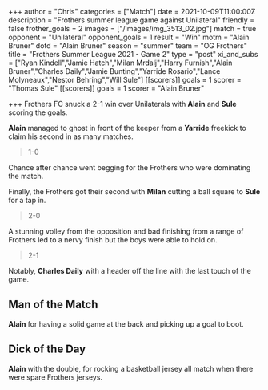 +++
author = "Chris"
categories = ["Match"]
date = 2021-10-09T11:00:00Z
description = "Frothers summer league game against Unilateral"
friendly = false
frother_goals = 2
images = ["/images/img_3513_02.jpg"]
match = true
opponent = "Unilateral"
opponent_goals = 1
result = "Win"
motm = "Alain Bruner"
dotd = "Alain Bruner"
season = "summer"
team = "OG Frothers"
title = "Frothers Summer League 2021 - Game 2"
type = "post"
xi_and_subs = ["Ryan Kindell","Jamie Hatch","Milan Mrdalj","Harry Furnish","Alain Bruner","Charles Daily","Jamie Bunting","Yarride Rosario","Lance Molyneaux","Nestor Behring","Will Sule"]
[[scorers]]
goals = 1
scorer = "Thomas Sule"
[[scorers]]
goals = 1
scorer = "Alain Bruner"


+++
Frothers FC snuck a 2-1 win over Unilaterals with **Alain** and **Sule** scoring the goals.

**Alain** managed to ghost in front of the keeper from a **Yarride** freekick to claim his second in as many matches.

> 1-0

Chance after chance went begging for the Frothers who were dominating the match.

Finally, the Frothers got their second with **Milan** cutting a ball square to **Sule** for a tap in.

> 2-0

A stunning volley from the opposition and bad finishing from a range of Frothers led to a nervy finish but the boys were able to hold on.

> 2-1

Notably, **Charles Daily** with a header off the line with the last touch of the game.

## Man of the Match

**Alain** for having a solid game at the back and picking up a goal to boot.

## Dick of the Day

**Alain** with the double, for rocking a basketball jersey all match when there were spare Frothers jerseys.